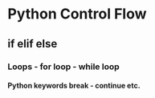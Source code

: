 # Python Control Flow
## if elif else
### Loops - for loop - while loop
#### Python keywords break - continue etc.

